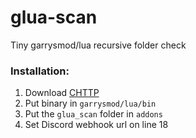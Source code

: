 # glua-scan
Tiny garrysmod/lua recursive folder check

### Installation:
1) Download [CHTTP](https://github.com/timschumi/gmod-chttp/releases/latest)
2) Put binary in `garrysmod/lua/bin`
3) Put the `glua_scan` folder in `addons`
4) Set Discord webhook url on line 18
